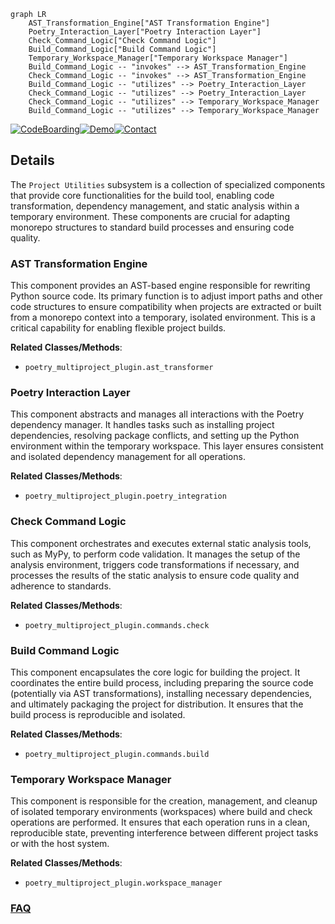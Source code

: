 ```mermaid
graph LR
    AST_Transformation_Engine["AST Transformation Engine"]
    Poetry_Interaction_Layer["Poetry Interaction Layer"]
    Check_Command_Logic["Check Command Logic"]
    Build_Command_Logic["Build Command Logic"]
    Temporary_Workspace_Manager["Temporary Workspace Manager"]
    Build_Command_Logic -- "invokes" --> AST_Transformation_Engine
    Check_Command_Logic -- "invokes" --> AST_Transformation_Engine
    Build_Command_Logic -- "utilizes" --> Poetry_Interaction_Layer
    Check_Command_Logic -- "utilizes" --> Poetry_Interaction_Layer
    Check_Command_Logic -- "utilizes" --> Temporary_Workspace_Manager
    Build_Command_Logic -- "utilizes" --> Temporary_Workspace_Manager
```

[![CodeBoarding](https://img.shields.io/badge/Generated%20by-CodeBoarding-9cf?style=flat-square)](https://github.com/CodeBoarding/CodeBoarding)[![Demo](https://img.shields.io/badge/Try%20our-Demo-blue?style=flat-square)](https://www.codeboarding.org/demo)[![Contact](https://img.shields.io/badge/Contact%20us%20-%20contact@codeboarding.org-lightgrey?style=flat-square)](mailto:contact@codeboarding.org)

## Details

The `Project Utilities` subsystem is a collection of specialized components that provide core functionalities for the build tool, enabling code transformation, dependency management, and static analysis within a temporary environment. These components are crucial for adapting monorepo structures to standard build processes and ensuring code quality.

### AST Transformation Engine
This component provides an AST-based engine responsible for rewriting Python source code. Its primary function is to adjust import paths and other code structures to ensure compatibility when projects are extracted or built from a monorepo context into a temporary, isolated environment. This is a critical capability for enabling flexible project builds.


**Related Classes/Methods**:

- `poetry_multiproject_plugin.ast_transformer`


### Poetry Interaction Layer
This component abstracts and manages all interactions with the Poetry dependency manager. It handles tasks such as installing project dependencies, resolving package conflicts, and setting up the Python environment within the temporary workspace. This layer ensures consistent and isolated dependency management for all operations.


**Related Classes/Methods**:

- `poetry_multiproject_plugin.poetry_integration`


### Check Command Logic
This component orchestrates and executes external static analysis tools, such as MyPy, to perform code validation. It manages the setup of the analysis environment, triggers code transformations if necessary, and processes the results of the static analysis to ensure code quality and adherence to standards.


**Related Classes/Methods**:

- `poetry_multiproject_plugin.commands.check`


### Build Command Logic
This component encapsulates the core logic for building the project. It coordinates the entire build process, including preparing the source code (potentially via AST transformations), installing necessary dependencies, and ultimately packaging the project for distribution. It ensures that the build process is reproducible and isolated.


**Related Classes/Methods**:

- `poetry_multiproject_plugin.commands.build`


### Temporary Workspace Manager
This component is responsible for the creation, management, and cleanup of isolated temporary environments (workspaces) where build and check operations are performed. It ensures that each operation runs in a clean, reproducible state, preventing interference between different project tasks or with the host system.


**Related Classes/Methods**:

- `poetry_multiproject_plugin.workspace_manager`




### [FAQ](https://github.com/CodeBoarding/GeneratedOnBoardings/tree/main?tab=readme-ov-file#faq)